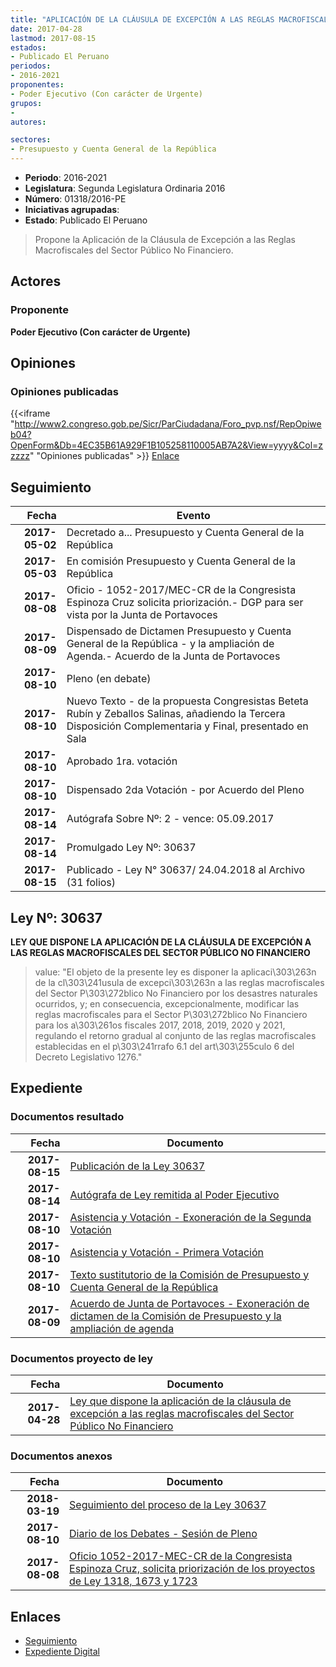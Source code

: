 ```yaml
---
title: "APLICACIÓN DE LA CLÁUSULA DE EXCEPCIÓN A LAS REGLAS MACROFISCALES DEL SECTOR PÚBLICO NO FINANCIERO"
date: 2017-04-28
lastmod: 2017-08-15
estados:
- Publicado El Peruano
periodos:
- 2016-2021
proponentes:
- Poder Ejecutivo (Con carácter de Urgente)
grupos:
- 
autores:

sectores:
- Presupuesto y Cuenta General de la República
---
```

- **Periodo**: 2016-2021
- **Legislatura**: Segunda Legislatura Ordinaria 2016
- **Número**: 01318/2016-PE
- **Iniciativas agrupadas**: 
- **Estado**: Publicado El Peruano

> Propone la Aplicación de la Cláusula de Excepción a las Reglas Macrofiscales del Sector Público No Financiero.


## Actores

### Proponente

**Poder Ejecutivo (Con carácter de Urgente)**

## Opiniones

### Opiniones publicadas

{{<iframe "http://www2.congreso.gob.pe/Sicr/ParCiudadana/Foro_pvp.nsf/RepOpiweb04?OpenForm&Db=4EC35B61A929F1B105258110005AB7A2&View=yyyy&Col=zzzzz" "Opiniones publicadas" >}}
[Enlace](http://www2.congreso.gob.pe/Sicr/ParCiudadana/Foro_pvp.nsf/RepOpiweb04?OpenForm&Db=4EC35B61A929F1B105258110005AB7A2&View=yyyy&Col=zzzzz)


## Seguimiento

| Fecha | Evento |
|------:|--------|
| **2017-05-02** | Decretado a... Presupuesto y Cuenta General de la República |
| **2017-05-03** | En comisión Presupuesto y Cuenta General de la República |
| **2017-08-08** | Oficio - 1052-2017/MEC-CR de la Congresista Espinoza Cruz solicita priorización.- DGP para ser vista por la Junta de Portavoces |
| **2017-08-09** | Dispensado de Dictamen Presupuesto y Cuenta General de la República - y la ampliación de Agenda.- Acuerdo de la Junta de Portavoces |
| **2017-08-10** | Pleno (en debate) |
| **2017-08-10** | Nuevo Texto - de la propuesta Congresistas Beteta Rubín y Zeballos Salinas, añadiendo la Tercera Disposición Complementaria y Final, presentado en Sala |
| **2017-08-10** | Aprobado 1ra. votación |
| **2017-08-10** | Dispensado 2da Votación - por Acuerdo del Pleno |
| **2017-08-14** | Autógrafa Sobre Nº: 2 - vence: 05.09.2017 |
| **2017-08-14** | Promulgado Ley Nº: 30637 |
| **2017-08-15** | Publicado - Ley N° 30637/ 24.04.2018 al Archivo (31 folios) |

## Ley Nº: 30637

**LEY QUE DISPONE LA APLICACIÓN DE LA CLÁUSULA DE EXCEPCIÓN A LAS REGLAS MACROFISCALES DEL SECTOR PÚBLICO NO FINANCIERO**

> value: "El objeto de la presente ley es disponer la aplicaci\303\263n de la cl\303\241usula de excepci\303\263n a las reglas macrofiscales del Sector P\303\272blico No Financiero por los desastres naturales ocurridos, y; en consecuencia, excepcionalmente, modificar las reglas macrofiscales para el Sector P\303\272blico No Financiero para los a\303\261os fiscales 2017, 2018, 2019, 2020 y 2021, regulando el retorno gradual al conjunto de las reglas macrofiscales establecidas en el p\303\241rrafo 6.1 del art\303\255culo 6 del Decreto Legislativo 1276."


## Expediente

### Documentos resultado

| Fecha | Documento |
|------:|-----------|
| **2017-08-15** | [Publicación de la Ley 30637](http://www.leyes.congreso.gob.pe/Documentos/2016_2021/ADLP/Normas_Legales/30637-LEY.pdf) |
| **2017-08-14** | [Autógrafa de Ley remitida al Poder Ejecutivo](http://www.leyes.congreso.gob.pe/Documentos/2016_2021/ADLP/Texto_Aprobado/AU0131820170814.pdf) |
| **2017-08-10** | [Asistencia y Votación - Exoneración de la Segunda Votación](http://www.leyes.congreso.gob.pe/Documentos/2016_2021/Asistencia_y_Votacion/Proyectos_de_Ley/Exoneracion_de_Segunda_Votacion/AVES0131820170810.PDF) |
| **2017-08-10** | [Asistencia y Votación - Primera Votación](http://www.leyes.congreso.gob.pe/Documentos/2016_2021/Asistencia_y_Votacion/Proyectos_de_Ley/AV0131820170810.PDF) |
| **2017-08-10** | [Texto sustitutorio de la Comisión de Presupuesto y Cuenta General de la República](http://www.leyes.congreso.gob.pe/Documentos/2016_2021/Texto_Sustitutorio/Proyectos_de_Ley/TS0138120170810.PDF) |
| **2017-08-09** | [Acuerdo de Junta de Portavoces - Exoneración de dictamen de la Comisión de Presupuesto y la ampliación de agenda](http://www.leyes.congreso.gob.pe/Documentos/2016_2021/Acuerdos/Junta_Portavoces/AJP0131820170809.pdf) |

### Documentos proyecto de ley

| Fecha | Documento |
|------:|-----------|
| **2017-04-28** | [Ley que dispone la aplicación de la cláusula de excepción a las reglas macrofiscales del Sector Público No Financiero](http://www.leyes.congreso.gob.pe/Documentos/2016_2021/Proyectos_de_Ley_y_de_Resoluciones_Legislativas/PL0131820170428..PDF) |

### Documentos anexos

| Fecha | Documento |
|------:|-----------|
| **2018-03-19** | [Seguimiento del proceso de la Ley 30637](http://www.leyes.congreso.gob.pe/Documentos/2016_2021/Seguimiento_de_Proyectos_de_Ley/01318PL20180319.PDF) |
| **2017-08-10** | [Diario de los Debates - Sesión de Pleno](http://www2.congreso.gob.pe/Sicr/DiarioDebates/Publicad.nsf/SesionesPleno/05256D6E0073DFE9052581790001D0B0/$FILE/PLO-2017-4.pdf) |
| **2017-08-08** | [Oficio 1052-2017-MEC-CR de la Congresista Espinoza Cruz, solicita priorización de los proyectos de Ley 1318, 1673 y 1723](http://www.leyes.congreso.gob.pe/Documentos/2016_2021/Oficios/Congresistas/OFICIO-1052-2017-MEC-CR.pdf) |

## Enlaces

- [Seguimiento](http://www2.congreso.gob.pe/Sicr/TraDocEstProc/CLProLey2016.nsf/f7fff46988ca05b1052578e100829cc7/3f00865d372460e205258110005dcba9?OpenDocument)
- [Expediente Digital](http://www2.congreso.gob.pe/Sicr/TraDocEstProc/Expvirt_2011.nsf/visbusqptramdoc1621/01318?opendocument)

